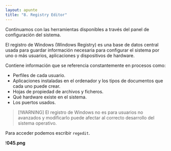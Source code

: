 ```yaml
---
layout: apunte
title: "8. Registry Editor"
---
```


Continuamos con las herramientas disponibles a través del panel de configuración del sistema.

El registro de Windows (Windows Registry) es una base de datos central usada para guardar información necesaria para configurar el sistema por uno o más usuarios, aplicaciones y dispositivos de hardware.

Contiene información que se referencia constantemente en procesos como:

- Perfiles de cada usuario.
- Aplicaciones instaladas en el ordenador y los tipos de documentos que cada uno puede crear.
- Hojas de propiedad de archivos y ficheros.
- Qué hardware existe en el sistema.
- Los puertos usados.

>[!WARNING] El registro de Windows no es para usuarios no avanzados y modificarlo puede afectar al correcto desarrollo del sistema operativo.

Para acceder podemos escribir `regedit`.

!**045.png**
